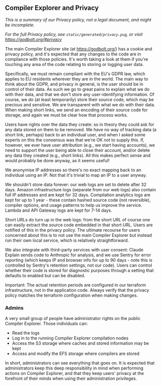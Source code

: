 ## Compiler Explorer and Privacy

_This is a summary of our Privacy policy, not a legal document, and might be incomplete._

_For the full Privacy policy, see `static/generated/privacy.pug`, or visit https://godbolt.org/#privacy_

The main Compiler Explorer site (at https://godbolt.org/) has a cookie and privacy policy, and it's expected that any
changes to the code are in compliance with those policies. It's worth taking a look at them if you're touching any area
of the code relating to storing or logging user data.

Specifically, we must remain compliant with the EU's GDPR law, which applies to EU residents wherever they are in the
world. The main way to think about the GDPR, and privacy in general, is the user should be in control of their data. As
such we go to great pains to explain what we do with their data, and that we don't store any user-identifying
information. Of course, we _do_ (at least temporarily) store their source code, which may be precious and sensitive. We
are transparent with what we do with their data. When making short links, we send an encoding of their source code for
storage, and again we must be clear how that process works.

Users have rights over the data they create: so in theory they could ask for any data stored on them to be removed. We
have no way of tracking data (a short link, perhaps) back to an individual user, and when I asked some experts on this
the consensus was that we're OK not to supply this. If, however, we ever have user attribution (e.g., we start having
accounts), we need to support the user being able to close their account, and/or delete any data they created (e.g.,
short links). All this makes perfect sense and would probably be done anyway, as it seems useful!

We anonymise IP addresses so there's no exact mapping back to an individual using an IP. Not that it's trivial to map an
IP to a user anyway.

We shouldn't store data forever: our web logs are set to delete after 32 days. Amazon infrastructure logs
(separate from our web logs) also contain full IP addresses and are kept for 32 days. Compilation analytics logs
are kept for up to 1 year - these contain hashed source code (not reversible), compiler options, and usage patterns
to help us improve the service. Lambda and API Gateway logs are kept for 7-14 days.

Short URLs do turn up in the web logs: from the short URL of course one can easily extract the source code embedded in
that short URL. Users are notified of this in the privacy policy. The ultimate recourse for users concerned about this
is to not use the main Compiler Explorer but instead run their own local service, which is relatively straightforward.

We also integrate with third-party services with user consent: Claude Explain sends code to Anthropic for analysis, and
we use Sentry for error reporting (which keeps IP and browser info for up to 90 days - note this is controlled by Sentry's
retention settings, not our code). Users can control whether their code is stored for diagnostic purposes through a
setting that defaults to enabled but can be disabled.

Important: The actual retention periods are configured in our terraform infrastructure, not in the application code.
Always verify that the privacy policy matches the terraform configuration when making changes.

### Admins

A very small group of people have administrator rights on the public Compiler Explorer. Those individuals can:

- Read the logs
- Log in to the running Compiler Explorer compilation nodes
- Access the S3 storage where caches and stored information may be kept
- Access and modify the EFS storage where compilers are stored

In short, administrators can see everything that goes on. It is expected that administrators keep this deep
responsibility in mind when performing actions on Compiler Explorer, and that they keep users' privacy at the forefront
of their minds when using their administration privileges.
